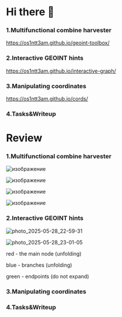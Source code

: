 # Hi there 👋
### 1.Multifunctional combine harvester
https://os1ntt3am.github.io/geoint-toolbox/

### 2.Interactive GEOINT hints
https://os1ntt3am.github.io/interactive-graph/

### 3.Manipulating coordinates
https://os1ntt3am.github.io/cords/

### 4.Tasks&Writeup

# Review

### 1.Multifunctional combine harvester
![изображение](https://github.com/user-attachments/assets/eb4d1174-4268-4d47-bb07-f82b599f35ad)

![изображение](https://github.com/user-attachments/assets/e68fd166-5e1a-4bd1-810d-e7ce4351a86c)

![изображение](https://github.com/user-attachments/assets/dd88ea51-8598-42d2-b8b8-223c962dfdff)

![изображение](https://github.com/user-attachments/assets/a46cf824-3699-4070-b752-6a6307cd7b07)




### 2.Interactive GEOINT hints
![photo_2025-05-28_22-59-31](https://github.com/user-attachments/assets/a9a5bc90-6427-4df0-b999-2d407c997fff)

![photo_2025-05-28_23-01-05](https://github.com/user-attachments/assets/54ffa0a9-9575-4d81-8da0-871b5e679503)

red - the main node (unfolding)

blue - branches (unfolding)

green - endpoints (do not expand)

### 3.Manipulating coordinates

### 4.Tasks&Writeup
